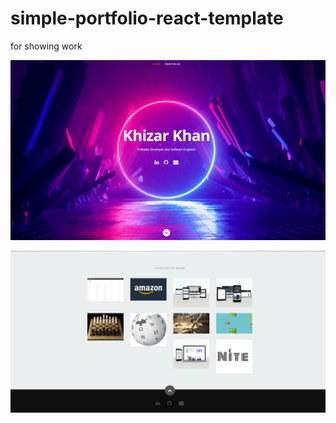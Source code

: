 # simple-portfolio-react-template

for showing work

![Website example](/portfolio-top.png)

![Website example](/portfolio-work.png)
